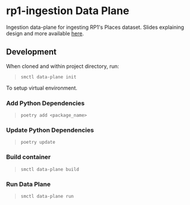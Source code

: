 # rp1-ingestion Data Plane

Ingestion data-plane for ingesting RP1's Places dataset. Slides explaining design and more available [here](https://docs.google.com/presentation/d/18Pu09WEgGU-G4IREGmFzt5xvGo4-PRWm4LAo7eBAEr8/edit#slide=id.g1e5b6029efa_0_1762).

## Development

When cloned and within project directory, run:

> `smctl data-plane init`

To setup virtual environment.

### Add Python Dependencies

> `poetry add <package_name>`

### Update Python Dependencies

> `poetry update`

### Build container

> `smctl data-plane build`

### Run Data Plane

> `smctl data-plane run`

